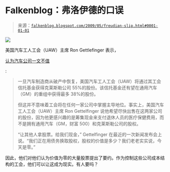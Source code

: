 <!--yml

类别：未分类

日期：2024 年 05 月 12 日 22:01:02

-->

# Falkenblog：弗洛伊德的口误

> 来源：[`falkenblog.blogspot.com/2009/05/freudian-slip.html#0001-01-01`](http://falkenblog.blogspot.com/2009/05/freudian-slip.html#0001-01-01)

![](https://blogger.googleusercontent.com/img/b/R29vZ2xl/AVvXsEiDPBRo_7RTzHILT-mye7CMEZhQjJekZdVRNaErDwBaW5NmgtFouhsDmwf1MsV8qIb2E8hu8YW62vQ8SjxHZsJzSyMuLRmGa-4s2d1QAG7SJuz6V6QNHZoCXi_eGSB8SL0258dN8w/s1600-h/union.jpg)

美国汽车工人工会（UAW）主席 Ron Gettlefinger 表示，

[认为汽车公司一文不值](http://money.cnn.com/2009/05/19/news/companies/uaw_ownership/index.htm?postversion=2009051911)

:

> 一旦汽车制造商从破产中恢复，美国汽车工人工会（UAW）将通过其工会信托基金获得克莱斯勒公司 55%的股份。该信托基金还有望在通用汽车（GM）的重组中获得最多 38%的股份。
> 
> 但这并不意味着工会将在任何一家公司中掌握主导地位。事实上，美国汽车工人工会（UAW）主席 Ron Gettelfinger 说他希望尽快出售在这两家公司的股份，因为他更感兴趣的是筹集现金来支付退休人员的医疗保健费用，而不是拥有通用汽车（GM，财富 500）和克莱斯勒公司的股权。
> 
> “让其他人拿股票。给我们现金，” Gettelfinger 在最近的一次新闻发布会上说。“我们正在用债务换取股权，股权的价值是多少？我们老老实实说，今天是零。”

因此，他们对他们认为价值为零的大量股票提出了要约。作为控制这些公司成本结构的工会，他们可以让这成为现实。有人要吗？
